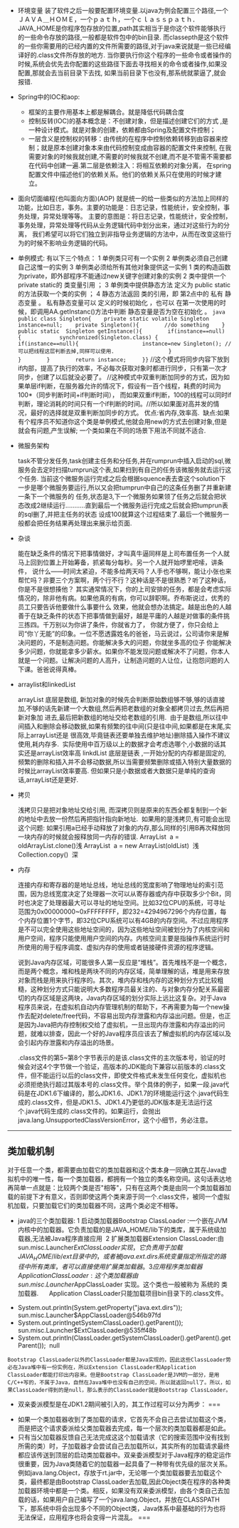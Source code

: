 * 环境变量
装了软件之后一般要配置环境变量.以java为例会配置三个路径,一个ＪＡＶＡ＿ＨＯＭＥ，一个ｐａｔｈ，一个ｃｌａｓｓｐａｔｈ．
JAVA_HOME是你程序包存放的位置,path其实相当于是你这个软件能够执行的一些命令存放的路径,一般都是软件包中的bin目录.
而classepth是这个软件的一些你需要用的已经内置的文件所需要的路径,对于java来说就是一些已经编译好的.class文件所存放的地方.
当你要执行你这个程序的一些命令或者操作的时候,系统会优先去你配置的这些路径下面去寻找相关的命令或者操作,如果没配置,那就会去当前目录下去找,
如果当前目录下也没有,那系统就蒙逼了,就会报错.

* Spring中的IOC和aop:
  - 框架的主要作用基本上都是解耦合。就是降低代码耦合度
  - 控制反转(IOC)的基本概念是：不创建对象，但是描述创建它们的方式 ,是一种设计模式。就是对象的创建，依赖都由Spring及配置文件控制；
  - 一层含义是控制权的转移：由传统的在程序中控制依赖转移到由容器来控制；就是原本创建对象本来由代码控制变成由容器的配置文件来控制,
    在我需要对象的时候我就创建,不需要的时候我就不创建,而不是不管需不需要都在代码中创建一遍.第二层是依赖注入：将相互依赖的对象分离，
    在spring配置文件中描述他们的依赖关系。他们的依赖关系只在使用的时候才建立。
* 面向切面编程(也叫面向方面)(AOP)
   就是统一的给一些类似的方法加上同样的功能，比如日志，事务。主要的功能是：日志记录，性能统计，安全控制，事务处理，异常处理等等。
   主要的意图是：将日志记录，性能统计，安全控制，事务处理，异常处理等代码从业务逻辑代码中划分出来，通过对这些行为的分离，
   我们希望可以将它们独立到非指导业务逻辑的方法中，从而在改变这些行为的时候不影响业务逻辑的代码。

* 单例模式:
  有以下三个特点： 
  1 单例类只可有一个实例 
  2 单例类必须自己创建自己这惟一的实例 
  3 单例类必须给所有其他对象提供这一实例
    1 类的构造函数为private，即外部程序不能通过new关键字创建对象的实例
    2 类中提供一个private static的 类变量引用 ；
    3 单例类中提供静态方法 定义为 public static 的方法获取一个类的实例 ；
    4 静态方法返回 类的引用，即 第2点中的 私有 静态变量 。
      私有静态变量可以 定义的时候初始化 ，也可以 在第一次使用的时候，即调用AA.getInstanc()方法中判断 静态变量是否为空在初始化 。
       ``` java
       public class Singleton{    private static volatile Singleton instance=null;    private Singleton(){        //do something    } 
       public static  Singleton getInstance(){        if(instance==null){            synchronized(Singleton.class)
       {                if(instance==null){                    instance=new Singleton();
       //可以把线程这层判断去掉,同样可以使用.                 }            }        }        return instance;     }}
       ```
       //这个模式将同步内容下放到if内部，提高了执行的效率，不必每次获取对象时都进行同步，只有第一次才同步，创建了以后就没必要了。
       //这种模式中双重判断加同步的方式，因为如果单层if判断，在服务器允许的情况下，假设有一百个线程，耗费的时间为100*（同步判断时间+if判断时间），
       而如果双重if判断，100的线程可以同时if判断，理论消耗的时间只有一个if判断的时间。//所以如果面对高并发的情况，最好的选择就是双重判断加同步的方式。
       优点:省内存,效率高.  缺点:如果有个程序员不知道你这个类是单例模式,他就会用new的方式去创建对象,但是就会有问题,产生误解;
       一个类如果在不同的场景下用法不同就不适合.

* 微服务架构

  task不管分发任务,task创建主任务和分任务,并在rumprun中插入启动的sql,微服务会去定时扫描tumprun这个表,如果扫到有自己的任务该微服务就去运行这个任务.
当前这个微服务运行完成之后会根据squence表去查这个solution下一步是哪个微服务要运行,所以又会把tumprun中自己的这条任务删了并重新建一条下一个微服务的
任务,状态是3,下一个微服务如果领了任务之后就会把状态改成2继续运行...........直到最后一个微服务运行完成之后就会把tumprun表的sql删了,并把主任务的状态
设成100就算这个过程结束了.最后一个微服务一般都会把任务结果再处理出来展示给页面.

* 杂谈

  能在缺乏条件的情况下把事情做好，才叫真牛逼同样是上司布置任务一个人就马上回到位置上开始筹备，抓紧每分每秒。另一个人就开始啰里吧嗦，讲条件，
说什么——时间太紧迫，不能多给两天吗？人手也不够啊，能让小张也来帮忙吗？非要三个方案啊，两个行不行？这种话是不是很熟悉？听了这种话，你是不是很想揍他？
其实通常情况下，你的上司安排的任务，都是会考虑实际情况的，除非他有病。如果他真的有病，你可以辞职啊。乔布斯说过，优秀的员工只要告诉他要做什么事要什么
效果，他就会想办法搞定。越是出色的人越善于在缺乏条件的状态下把事情做到最好，越是平庸的人越是对做事的条件挑三拣四。千万别以为你讲了条件，你就省力了，
你就方便了，你只会给上司“你丫无能”的印象。一位不愿透露姓名的爸爸，马云说过，公司请你来是解决问题的，不是制造问题。你能解决多大的问题，你就坐多高的位子
  你能解决多少问题，你就能拿多少薪水。如果你不能发现问题或解决不了问题，你本人就是一个问题。让解决问题的人高升，让制造问题的人让位，让抱怨问题的人下课。爸爸说得真棒。

* arraylist和linkedList

  arrayList 底层是数组, 新加对象的时候先会判断原始数组够不够,够的话直接加,不够的话先新建一个大数组,然后再把老数组的对象全都拷贝过去,然后再把新对象加
进去,最后把新数组的地址交给老数组的引用.  由于是数组,所以往中间插入和删除会移动数据,如果有频繁的往中间(只是往中间,如果都是在末尾,实际上arrayList还是
很高效,毕竟链表还要单独去维护地址)删除插入操作不建议使用,耗内存多.  实际使用中百万级以上的数据才会考虑选哪个,小数据的话其实还是arrayList效率高
linkdList 底层是链表 ,一开始分配的内存都是固定的,频繁的删除和插入并不会移动数据,所以当需要频繁删除或插入特别大量数据的时候比arrayList效率要高.
但如果只是小数据或者大数据只是单纯的查询话,arrayList还是更好.

* 拷贝

  浅拷贝只是把对象地址交给引用, 而深拷贝则是原来的东西全都复制到一个新的地址中去放一份然后再把指针指向新地址.  如果用的是浅拷贝,有可能会出现这个问题:
如果引用a已经手动释放了对象的内存,那么同样的引用B再次释放同一块内存的时候就会报释放同一内存的错误.
ArrayList  a = oldArrayList.clone()浅 
ArrayList  a = new ArrayList(oldList)  浅
Collection.copy()  深

* 内存

  
  连接内存和寄存器的是地址总线，地址总线的宽度影响了物理地址的索引范围，因为总线宽度决定了处理器一次可以从寄存器或内存中获取多少个Bit，同时也决定了处理器最大可以寻址的地址空间。比如32位CPU的系统，可寻址范围为0x00000000~0xFFFFFFFF，即232=4294967296个内存位置，每个内存位置1个字节，即32位CPU系统可以有4GB的内存空间。不过应用程序是不可以完全使用这些地址空间的，因为这些地址空间被划分为了内核空间和用户空间，程序只能使用用户空间的内存。内核空间主要是指操作系统运行时所使用的用于程序调度、虚拟内存的使用或者链接硬件资源的程序逻辑。
  
  说到Java内存区域，可能很多人第一反应是“堆栈”。首先堆栈不是一个概念，而是两个概念，堆和栈是两块不同的内存区域，简单理解的话，堆是用来存放对象而栈是用来执行程序的。其次，堆内存和栈内存的这种划分方式比较粗糙，这种划分方式只能说明大多数程序员最关注的、与对象内存分配关系最密切的内存区域是这两块，Java内存区域的划分实际上远比这复杂。对于Java程序员来说，在虚拟机自动内存管理机制的帮助下，不再需要为每一个new操作去配对delete/free代码，不容易出现内存泄露和内存溢出问题。但是，也正是因为Java把内存控制权交给了虚拟机，一旦出现内存泄露和内存溢出的问题，就难以排查，因此一个好的Java程序员应该去了解虚拟机的内存区域以及会引起内存泄露和内存溢出的场景。
  
  .class文件的第5~第8个字节表示的是该.class文件的主次版本号，验证的时候会对这4个字节做一个验证，高版本的JDK能向下兼容以前版本的.class文件，但不能运行以后的class文件，即使文件格式未发生任何变化，虚拟机也必须拒绝执行超过其版本号的.class文件。举个具体的例子，如果一段.java代码是在JDK1.6下编译的，那么JDK1.6、JDK1.7的环境能运行这个.java代码生成的.class文件，但是JDK1.5、JDK1.4乃更低的JDK版本是无法运行这个.java代码生成的.class文件的。如果运行，会抛出java.lang.UnsupportedClassVersionError，这个小细节，务必注意。
  
***
## 类加载机制

对于任意一个类，都需要由加载它的类加载器和这个类本身一同确立其在Java虚拟机中的唯一性，每一个类加载器，都拥有一个独立的类名称空间。这句话表达地再简单一点就是：比较两个类是否"相等"，只有在这两个类是由同一个类加载器加载的前提下才有意义，否则即使这两个类来源于同一个.class文件，被同一个虚拟机加载，只要加载它们的类加载器不同，这两个类必定不相等。
  
  
* java的三个类加载器:
  1 启动类加载器Bootstrap ClassLoader :一个嵌在JVM内核中的加载器。它负责加载的是JAVA_HOME/lib下的类库，属于系统级加载器,无法被Java程序直接应用
  2 扩展类加载器Extension ClassLoader:由 sun.misc.Launcher$ExtClassLoader 实现，它负责用于加载JAVA_HOME/lib/ext目录中的，或者被java.ext.dirs系统变量指定所指定的路径中所有类库，者可以直接使用扩展类加载器。
  3 应用程序类加载器Application ClassLoader :这个类加载器由 sun.misc.Launcher$AppClassLoader 实现。这个类也一般被称为 系统的 类加载器.      Application ClassLoader只能加载项目bin目录下的.class文件。
  
  
- System.out.println(System.getProperty("java.ext.dirs"));   sun.misc.Launcher$AppClassLoader@546b97fd
- System.out.printlngetSystemClassLoader().getParent());   sun.misc.Launcher$ExtClassLoader@535ff48b
- System.out.println(ClassLoader.getSystemClassLoader().getParent().getParent());  null    
```
Bootstrap ClassLoader以外的ClassLoader都是Java实现的，因此这些ClassLoader势必在Java堆中有一份实例在，所以Extension ClassLoader和Application ClassLoader都能打印出内容来。但是Bootstrap ClassLoader是JVM的一部分，是用C/C++写的，不属于Java，自然在Java堆中也没有自己的空间，所以就返回null了。所以，如果ClassLoader得到的是null，那么表示的ClassLoader就是Bootstrap ClassLoader。
```
  
  - 双亲委派模型是在JDK1.2期间被引入的，其工作过程可以分为两步：
  ===
  * 如果一个类加载器收到了类加载的请求，它首先不会自己去尝试加载这个类，而是把这个请求委派给父类加载器去完成，每一个层次的类加载器都是如此。
  * 只有当父加载器反馈自己无法完成这这个加载请求（它的搜索范围中没有找到所需的类）时，子加载器才会尝试自己去加载所以，其实所有的加载请求最终都应该传送到顶层的启动类加载器中。双亲委派模型对于Java程序的稳定运作很重要，因为Java类随着它的加载器一起具备了一种带有优先级的层次关系。例如java.lang.Object，存放于rt.jar中，无论哪一个类加载器要去加载这个类，最终都是由Bootstrap ClassLoader去加载,因此Object类在程序的各种类加载器环境中都是一个类。相反，如果没有双亲委派模型，由各个类自己去加载的话，如果用户自己编写了一个java.lang.Object，并放在CLASSPATH下，那系统中将会出现多个不同的Object类，Java体系中最基础的行为也将无法保证，应用程序也将会变得一片混乱。
  ===
